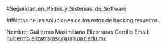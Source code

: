 #Seguridad_en_Redes_y_Sistemas_de_Software  

##Notas de las soluciones de los retos de hacking resueltos

Nombre: Guillermo Maximiliano Elizarraras Carrillo
Email: guillermo.elizarrarasc@uap.uaz.edu.mx

